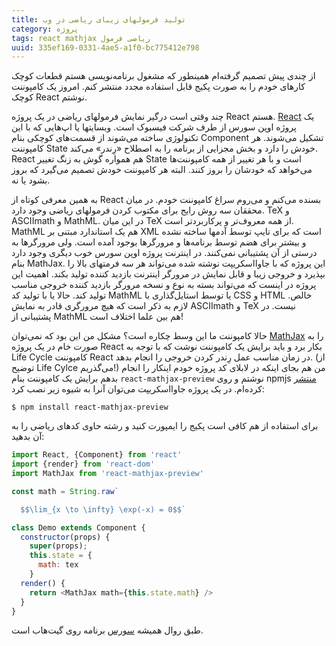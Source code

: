 ```yaml
---
title: تولید فرمولهای زیبای ریاضی در وب
category: پروژه
tags: react mathjax ریاضی فرمول
uuid: 335ef169-0331-4ae5-a1f0-bc775412e798
---
```


از چندی پیش تصمیم گرفته‌ام همینطور که مشغول برنامه‌نویسی هستم قطعات کوچک کارهای خودم را به صورت پکیج قابل استفاده مجدد منتشر کنم. امروز یک کامپوننت کوچک React نوشتم.

چند وقتی است درگیر نمایش فرمولهای ریاضی در یک پروژه React هستم. [React][ریکت] یک پروژه اوپن سورس از طرف شرکت فیسبوک است. وبسایتها یا اپ‌هایی که با این تکنولوژی ساخته می‌شوند از قسمت‌های کوچکی بنام Component تشکیل می‌شوند. هر کامپوننت State خودش را دارد و بخش مجزایی از برنامه را به اصطلاح «رِندر» می‌کند. React هم همواره گوش به زنگ تغییر State است و با هر تغییر از همه کامپوننت‌ها می‌خواهد که خودشان را بروز کنند. البته هر کامپوننت خودش تصمیم می‌گیرد که بروز بشود یا نه.

به همین معرفی کوتاه از React بسنده می‌کنم و می‌روم سراغ کامپوننت خودم. در میان محققان سه روش رایج برای مکتوب کردن فرمولهای ریاضی وجود دارد. TeX و ASCIImath و MathML. در این میان TeX از همه معروف‌تر و پرکاربردتر است. MathML هم یک استاندارد مبتنی بر XML است که برای تایپ توسط آدمها ساخته نشده و بیشتر برای هضم توسط برنامه‌ها و مرورگرها بوجود آمده است. ولی مرورگرها به درستی از آن پشتیبانی نمی‌کنند. در اینترنت پروژه اوپن سورس خوب دیگری وجود دارد بنام MathJax. این پروژه که با جاوااسکریپت نوشته شده می‌تواند هر سه فرمتهای بالا را بپذیرد و خروجی زیبا و قابل نمایش در مرورگر اینترنت بازدید کننده تولید بکند. اهمیت این پروژه در اینست که می‌تواند بسته به نوع و نسخه مرورگر بازدید کننده خروجی مناسب تولید کند. حالا یا با تولید کد MathML یا توسط استایل‌گذاری با CSS و HTML خالص. لازم به ذکر است که هیچ مرورگری قادر به نمایش ASCIImath و TeX نیست. در پشتیبانی از MathML هم بین علما اختلاف است!

حالا کامپوننت ما این وسط چکاره است؟ مشکل من این بود که نمی‌توان [MathJax][جکس] را به صورت خام در یک پروژه React بکار برد و باید برایش یک کامپوننت نوشت که با توجه به Life Cycle کامپوننت React در زمان مناسب عمل رِندر کردن خروجی را انجام بدهد. (از توضیح Life Cylce می‌گذریم!) من هم بجای اینکه در لابلای کد پروژه خودم اینکار را انجام بدهم برایش یک کامپوننت بنام `react-mathjax-preview` نوشتم و روی npmjs [منتشر][پکیج] کرده‌ام. در یک پروژه جاوااسکریپت می‌توان آنرا به شیوه زیر نصب کرد:


    $ npm install react-mathjax-preview

برای استفاده از هم کافی است پکیج را ایمپورت کنید و رشته حاوی کدهای ریاضی را به آن بدهید:

```js
import React, {Component} from 'react'
import {render} from 'react-dom'
import MathJax from 'react-mathjax-preview'

const math = String.raw`

  $$\lim_{x \to \infty} \exp(-x) = 0$$`

class Demo extends Component {
  constructor(props) {
    super(props);
    this.state = {
      math: tex
    }
  render() {
    return <MathJax math={this.state.math} />
  }
}
```
طبق روال همیشه ‬[سورس][سورس] برنامه روی گیت‌هاب است.

[ریکت]: https://facebook.github.io/react/
[جکس]: https://www.mathjax.org/
[پکیج]: https://www.npmjs.com/package/react-mathjax-preview
[سورس]: https://github.com/mehdisadeghi/react-mathjax-preview

